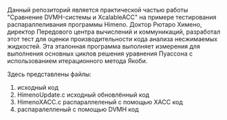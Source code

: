 Данный репозиторий является практической частью работы
"Сравнение DVMH-системы и XcalableACC" на примере тестирования распараллеливания программы Himeno.
Доктор Рютаро Химено, директор Передового центра вычислений и коммуникаций, разработал этот тест для оценки производительности кода анализа несжимаемых жидкостей. Эта эталонная программа выполняет измерения для выполнения основных циклов решения уравнения Пуассона с использованием итерационного метода Якоби.

Здесь представлены файлы:
1.   исходный код
2.   HimenoUpdate.c   исходный обновлённый код
3.   HimenoXACC.c распараллеленый с помощью XACC код
4.  распаралелленый с помощью DVMH код
